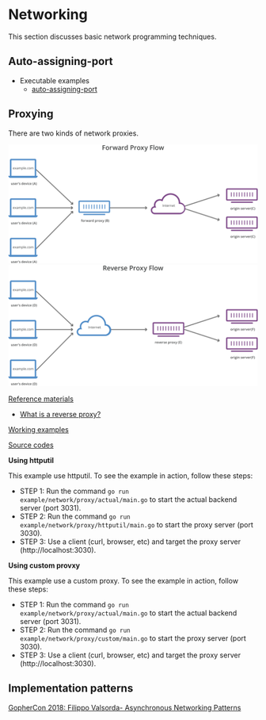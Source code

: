 # Networking

This section discusses basic network programming techniques.

## Auto-assigning-port

* Executable examples
    * [auto-assigning-port](../examples/auto-assign-port/main.go)

## Proxying

There are two kinds of network proxies.

![Forward proxy](./img/forward-proxy-flow.svg)
![Reverse proxy](./img/reverse-proxy-flow.svg)

<u>Reference materials</u>

* [What is a reverse proxy?](https://www.cloudflare.com/en-gb/learning/cdn/glossary/reverse-proxy/)

<u>Working examples</u>

[Source codes](../examples/proxy/)

**Using httputil**

This example use httputil. To see the example in action, follow these steps:

  * STEP 1: Run the command `go run example/network/proxy/actual/main.go` to start the actual backend server (port 3031).
  * STEP 2: Run the command `go run example/network/proxy/httputil/main.go` to start the proxy server (port 3030).
  * STEP 3: Use a client (curl, browser, etc) and target the proxy server (http://localhost:3030).

**Using custom provxy**

This example use a custom proxy. To see the example in action, follow these steps:

  * STEP 1: Run the command `go run example/network/proxy/actual/main.go` to start the actual backend server (port 3031).
  * STEP 2: Run the command `go run example/network/proxy/custom/main.go` to start the proxy server (port 3030).
  * STEP 3: Use a client (curl, browser, etc) and target the proxy server (http://localhost:3030).

## Implementation patterns

[GopherCon 2018: Filippo Valsorda- Asynchronous Networking Patterns](https://www.youtube.com/watch?v=afSiVelXDTQ)

